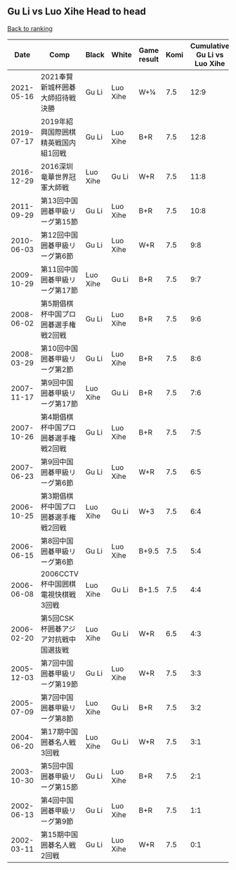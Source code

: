 ## Gu Li vs Luo Xihe Head to head

[Back to ranking](../../index.md)




| **Date** | **Comp** | **Black** | **White** | **Game result** | **Komi** | **Cumulative Gu Li vs Luo Xihe** | **Gu Li streak** | **Luo Xihe streak** | 
| --- | --- | --- | --- | --- | --- | --- | --- | --- |
| 2021-05-16 | 2021奉賢新城杯囲碁大師招待戦決勝 | Gu Li | Luo Xihe | W+¼ | 7.5 | 12:9 | 0 | 1 | 
| 2019-07-17 | 2019年紹興国際囲棋精英戦国内組1回戦 | Gu Li | Luo Xihe | B+R | 7.5 | 12:8 | 3 | 0 | 
| 2016-12-29 | 2016深圳竜華世界冠軍大師戦 | Luo Xihe | Gu Li | W+R | 7.5 | 11:8 | 2 | 0 | 
| 2011-09-29 | 第13回中国囲碁甲級リーグ第15節 | Gu Li | Luo Xihe | B+R | 7.5 | 10:8 | 1 | 0 | 
| 2010-06-03 | 第12回中国囲碁甲級リーグ第6節 | Gu Li | Luo Xihe | W+R | 7.5 | 9:8 | 0 | 2 | 
| 2009-10-29 | 第11回中国囲碁甲級リーグ第17節 | Luo Xihe | Gu Li | B+R | 7.5 | 9:7 | 0 | 1 | 
| 2008-06-02 | 第5期倡棋杯中国プロ囲碁選手権戦2回戦 | Gu Li | Luo Xihe | B+R | 7.5 | 9:6 | 2 | 0 | 
| 2008-03-29 | 第10回中国囲碁甲級リーグ第2節 | Gu Li | Luo Xihe | B+R | 7.5 | 8:6 | 1 | 0 | 
| 2007-11-17 | 第9回中国囲碁甲級リーグ第17節 | Luo Xihe | Gu Li | B+R | 7.5 | 7:6 | 0 | 1 | 
| 2007-10-26 | 第4期倡棋杯中国プロ囲碁選手権戦2回戦 | Gu Li | Luo Xihe | B+R | 7.5 | 7:5 | 1 | 0 | 
| 2007-06-23 | 第9回中国囲碁甲級リーグ第6節 | Gu Li | Luo Xihe | W+R | 7.5 | 6:5 | 0 | 1 | 
| 2006-10-25 | 第3期倡棋杯中国プロ囲碁選手権戦2回戦 | Luo Xihe | Gu Li | W+3 | 7.5 | 6:4 | 2 | 0 | 
| 2006-06-15 | 第8回中国囲碁甲級リーグ第6節 | Gu Li | Luo Xihe | B+9.5 | 7.5 | 5:4 | 1 | 0 | 
| 2006-06-08 | 2006CCTV杯中国囲棋電視快棋戦3回戦 | Luo Xihe | Gu Li | B+1.5 | 7.5 | 4:4 | 0 | 1 | 
| 2006-02-20 | 第5回CSK杯囲碁アジア対抗戦中国選抜戦 | Luo Xihe | Gu Li | W+R | 6.5 | 4:3 | 1 | 0 | 
| 2005-12-03 | 第7回中国囲碁甲級リーグ第19節 | Gu Li | Luo Xihe | W+R | 7.5 | 3:3 | 0 | 2 | 
| 2005-07-09 | 第7回中国囲碁甲級リーグ第8節 | Luo Xihe | Gu Li | B+R | 7.5 | 3:2 | 0 | 1 | 
| 2004-06-20 | 第17期中国囲碁名人戦3回戦 | Luo Xihe | Gu Li | W+R | 7.5 | 3:1 | 3 | 0 | 
| 2003-10-30 | 第5回中国囲碁甲級リーグ第15節 | Gu Li | Luo Xihe | B+R | 7.5 | 2:1 | 2 | 0 | 
| 2002-06-13 | 第4回中国囲碁甲級リーグ第9節 | Gu Li | Luo Xihe | B+R | 7.5 | 1:1 | 1 | 0 | 
| 2002-03-11 | 第15期中国囲碁名人戦2回戦 | Gu Li | Luo Xihe | W+R | 7.5 | 0:1 | 0 | 1 |




